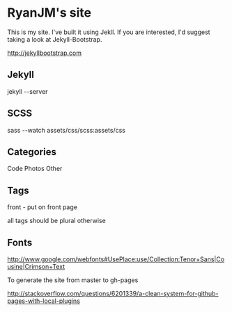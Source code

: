 # RyanJM's site

This is my site. I've built it using Jekll. If you are interested, I'd suggest taking a look at Jekyll-Bootstrap.

<http://jekyllbootstrap.com>

## Jekyll

jekyll --server

## SCSS

sass --watch assets/css/scss:assets/css

## Categories

Code
Photos
Other

## Tags

front - put on front page

all tags should be plural otherwise

## Fonts

http://www.google.com/webfonts#UsePlace:use/Collection:Tenor+Sans|Cousine|Crimson+Text

To generate the site from master to gh-pages 

http://stackoverflow.com/questions/6201339/a-clean-system-for-github-pages-with-local-plugins